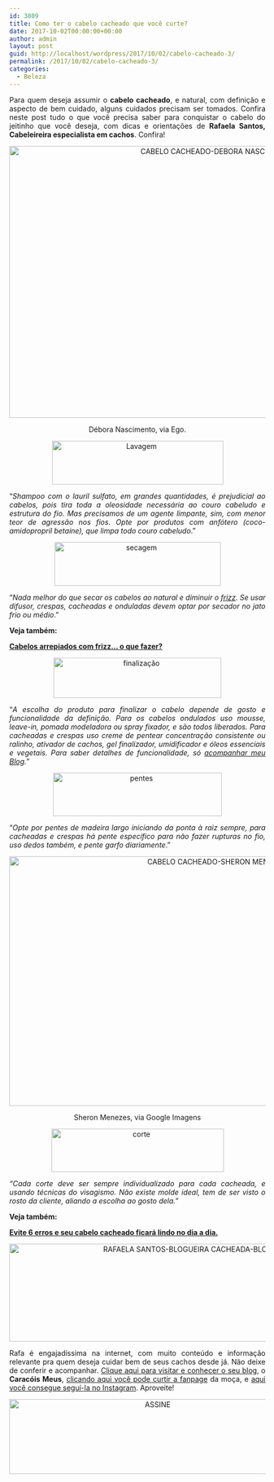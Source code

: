 ```yaml
---
id: 3809
title: Como ter o cabelo cacheado que você curte?
date: 2017-10-02T00:00:00+00:00
author: admin
layout: post
guid: http://localhost/wordpress/2017/10/02/cabelo-cacheado-3/
permalink: /2017/10/02/cabelo-cacheado-3/
categories:
  - Beleza
---
```

<p align="justify">
  Para quem deseja assumir o <strong>cabelo cacheado</strong>, e natural, com definição e aspecto de bem cuidado, alguns cuidados precisam ser tomados. Confira neste post tudo o que você precisa saber para conquistar o cabelo do jeitinho que você deseja, com dicas e orientações de <strong>Rafaela Santos, Cabeleireira especialista em cachos</strong>. Confira!
</p>

<p align="center">
  <img class="alignnone size-full wp-image-14229" src="http://www.trololodemulher.com.br/blog/wp-content/uploads/2017/10/CABELO-CACHEADO-DEBORA-NASCIMENTO.jpg" alt="CABELO CACHEADO-DEBORA NASCIMENTO" width="800" height="534" />
</p>

<p align="center">
  Débora Nascimento, via Ego.
</p>

<p align="center">
  <img class="alignnone size-full wp-image-14235" src="http://www.trololodemulher.com.br/blog/wp-content/uploads/2017/10/Lavagem.png" alt="Lavagem" width="337" height="86" />
</p>

<p align="justify">
  “<em>Shampoo com o lauril sulfato, em grandes quantidades, é prejudicial ao cabelos, pois tira toda a oleosidade necessária ao couro cabeludo e estrutura do fio. Mas precisamos de um agente limpante, sim, com menor teor de agressão nos fios. Opte por produtos com anfótero (coco-amidopropril betaine), que limpa todo couro cabeludo</em>.”
</p>

<p align="center">
  <img class="alignnone size-full wp-image-14238" src="http://www.trololodemulher.com.br/blog/wp-content/uploads/2017/10/secagem.png" alt="secagem" width="327" height="86" />
</p>

<p align="justify">
  “<em>Nada melhor do que secar os cabelos ao natural e diminuir o </em><a href="http://www.trololodemulher.com.br/2014/11/10/cabelos-arrepiados-frizz/" target="_blank"><em>frizz</em></a><em>. Se usar difusor, crespas, cacheadas e onduladas devem optar por secador no jato frio ou médio</em>.”
</p>

<p align="justify">
  <strong>Veja também:</strong>
</p>

<p align="justify">
  <a href="http://www.trololodemulher.com.br/2014/11/10/cabelos-arrepiados-frizz/" target="_blank"><strong>Cabelos arrepiados com frizz… o que fazer?</strong></a>
</p>

<p align="center">
  <img class="alignnone size-full wp-image-14234" src="http://www.trololodemulher.com.br/blog/wp-content/uploads/2017/10/finalização.png" alt="finalização" width="330" height="79" />
</p>

<p align="justify">
  “<em>A escolha do produto para finalizar o cabelo depende de gosto e funcionalidade da definição. Para os cabelos ondulados uso mousse, leave-in, pomada modeladora ou spray fixador, e são todos liberados. Para cacheadas e crespas uso creme de pentear concentração consistente ou ralinho, ativador de cachos, gel finalizador, umidificador e óleos essenciais e vegetais. Para saber detalhes de funcionalidade, só </em><a href="http://caracoismeus.com.br/" target="_blank"><em>acompanhar meu Blog</em></a><em>.</em>”
</p>

<p align="center">
  <img class="alignnone size-full wp-image-14236" src="http://www.trololodemulher.com.br/blog/wp-content/uploads/2017/10/pentes.png" alt="pentes" width="332" height="85" />
</p>

<p align="justify">
  “<em>Opte por pentes de madeira largo iniciando da ponta à raiz sempre, para cacheadas e crespas há pente específico para não fazer rupturas no fio, uso dedos também, e pente garfo diariamente</em>.”
</p>

<p align="center">
  <img class="alignnone size-full wp-image-14230" src="http://www.trololodemulher.com.br/blog/wp-content/uploads/2017/10/CABELO-CACHEADO-SHERON-MENEZES.jpg" alt="CABELO CACHEADO-SHERON MENEZES" width="800" height="490" />
</p>

<p align="center">
  Sheron Menezes, via Google Imagens
</p>

<p align="center">
  <img class="alignnone size-full wp-image-14233" src="http://www.trololodemulher.com.br/blog/wp-content/uploads/2017/10/corte.png" alt="corte" width="339" height="85" />
</p>

<p align="justify">
  <em>“Cada corte deve ser sempre individualizado para cada cacheada, e usando técnicas do visagismo. Não existe molde ideal, tem de ser visto o rosto da cliente, aliando a escolha ao gosto dela.</em>”
</p>

<p align="justify">
  <strong>Veja também:</strong>
</p>

<p align="justify">
  <a href="http://www.trololodemulher.com.br/2011/04/20/cabelo-cacheado-2/" target="_blank"><strong>Evite 6 erros e seu cabelo cacheado ficará lindo no dia a dia.</strong></a>
</p>

<p align="center">
  <img class="alignnone size-full wp-image-14237" src="http://www.trololodemulher.com.br/blog/wp-content/uploads/2017/10/RAFAELA-SANTOS-BLOGUEIRA-CACHEADA-BLOG-SOBRE-CACHOS.jpg" alt="RAFAELA SANTOS-BLOGUEIRA CACHEADA-BLOG SOBRE CACHOS" width="800" height="192" />
</p>

<p align="justify">
  Rafa é engajadíssima na internet, com muito conteúdo e informação relevante pra quem deseja cuidar bem de seus cachos desde já. Não deixe de conferir e acompanhar. <a href="http://caracoismeus.com.br/" target="_blank">Clique aqui para visitar e conhecer o seu blog</a>, o <strong>Caracóis Meus</strong>, <a href="https://www.facebook.com/caracoismeus" target="_blank">clicando aqui você pode curtir a fanpage</a> da moça, e <a href="https://www.instagram.com/caracoismeusblog/" target="_blank">aqui você consegue seguí-la no Instagram</a>. Aproveite!
</p>

<p align="center">
  <a href="http://feedburner.google.com/fb/a/mailverify?uri=blogbichafemea&loc=pt_BR" target="_blank"><img class="alignnone size-full wp-image-14011" src="http://www.trololodemulher.com.br/blog/wp-content/uploads/2017/08/ASSINE.jpg" alt="ASSINE" width="568" height="147" /></a>
</p>

<p align="justify">
